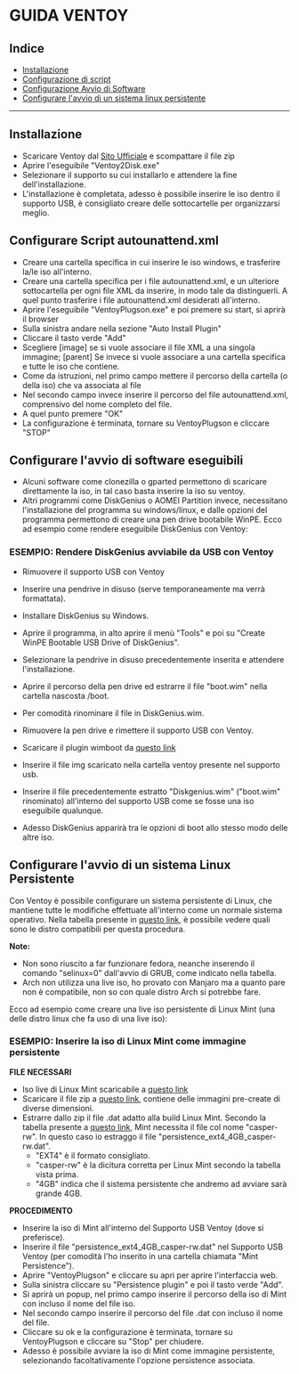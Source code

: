 # GUIDA VENTOY

## Indice

- [Installazione](#installazione)
- [Configurazione di script](#configurare-script-autounattendxml)
- [Configurazione Avvio di Software](#configurare-lavvio-di-software-eseguibili)
- [Configurare l'avvio di un sistema linux persistente](#configurare-lavvio-di-un-sistema-linux-persistente)

---

## Installazione

- Scaricare Ventoy dal [Sito Ufficiale](https://www.ventoy.net/en/download.html) e scompattare il file zip
- Aprire l'eseguibile "Ventoy2Disk.exe"
- Selezionare il supporto su cui installarlo e attendere la fine dell'installazione.
- L'installazione è completata, adesso è possibile inserire le iso dentro il supporto USB, è consigliato creare delle sottocartelle per organizzarsi meglio.

## Configurare Script autounattend.xml

- Creare una cartella specifica in cui inserire le iso windows, e trasferire la/le iso all'interno.
- Creare una cartella specifica per i file autounattend.xml, e un ulteriore sottocartella per ogni file XML da inserire, in modo tale da distinguerli. A quel punto trasferire i file autounattend.xml desiderati all'interno.
- Aprire l'eseguibile "VentoyPlugson.exe" e poi premere su start, si aprirà il browser
- Sulla sinistra andare nella sezione "Auto Install Plugin"
- Cliccare il tasto verde "Add"
- Scegliere [image] se si vuole associare il file XML a una singola immagine; [parent] Se invece si vuole associare a una cartella specifica e tutte le iso che contiene.
- Come da istruzioni, nel primo campo mettere il percorso della cartella (o della iso) che va associata al file
- Nel secondo campo invece inserire il percorso del file autounattend.xml, comprensivo del nome completo del file.
- A quel punto premere "OK"
- La configurazione è terminata, tornare su VentoyPlugson e cliccare "STOP"

## Configurare l'avvio di software eseguibili 

- Alcuni software come clonezilla o gparted permettono di scaricare direttamente la iso, in tal caso basta inserire la iso su ventoy.
- Altri programmi come DiskGenius o AOMEI Partition invece, necessitano l'installazione del programma su windows/linux, e dalle opzioni del programma permettono di creare una pen drive bootabile WinPE. Ecco ad esempio come rendere eseguibile DiskGenius con Ventoy:

### ESEMPIO: Rendere DiskGenius avviabile da USB con Ventoy

- Rimuovere il supporto USB con Ventoy
- Inserire una pendrive in disuso (serve temporaneamente ma verrà formattata).
- Installare DiskGenius su Windows.
- Aprire il programma, in alto aprire il menù "Tools" e poi su "Create WinPE Bootable USB Drive of DiskGenius".
- Selezionare la pendrive in disuso precedentemente inserita e attendere l'installazione.
- Aprire il percorso della pen drive ed estrarre il file "boot.wim" nella cartella nascosta /boot.
- Per comodità rinominare il file in DiskGenius.wim.
- Rimuovere la pen drive e rimettere il supporto USB con Ventoy.

- Scaricare il plugin wimboot da [questo link](https://github.com/ventoy/wimiso/releases)
- Inserire il file img scaricato nella cartella ventoy presente nel supporto usb.
- Inserire il file precedentemente estratto "Diskgenius.wim" ("boot.wim" rinominato) all'interno del supporto USB come se fosse una iso eseguibile qualunque.
- Adesso DiskGenius apparirà tra le opzioni di boot allo stesso modo delle altre iso.

## Configurare l'avvio di un sistema Linux Persistente

Con Ventoy è possibile configurare un sistema persistente di Linux, che mantiene tutte le modifiche effettuate all'interno come un normale sistema operativo.
Nella tabella presente in [questo link](https://www.ventoy.net/en/plugin_persistence.html), è possibile vedere quali sono le distro compatibili per questa procedura. 

**Note:**
- Non sono riuscito a far funzionare fedora, neanche inserendo il comando "selinux=0" dall'avvio di GRUB, come indicato nella tabella.
- Arch non utilizza una live iso, ho provato con Manjaro ma a quanto pare non è compatibile, non so con quale distro Arch si potrebbe fare.

Ecco ad esempio come creare una live iso persistente di Linux Mint (una delle distro linux che fa uso di una live iso):

### ESEMPIO: Inserire la iso di Linux Mint come immagine persistente

**FILE NECESSARI**
- Iso live di Linux Mint scaricabile a [questo link](https://linuxmint.com/download.php)
- Scaricare il file zip a [questo link](https://github.com/ventoy/backend/releases), contiene delle immagini pre-create di diverse dimensioni.
- Estrarre dallo zip il file .dat adatto alla build Linux Mint. Secondo la tabella presente a [questo link](https://www.ventoy.net/en/plugin_persistence.html), Mint necessita il file col nome "casper-rw". In questo caso io estraggo il file "persistence_ext4_4GB_casper-rw.dat".
  - "EXT4" è il formato consigliato.
  - "casper-rw" è la dicitura corretta per Linux Mint secondo la tabella vista prima.
  - "4GB" indica che il sistema persistente che andremo ad avviare sarà grande 4GB.

**PROCEDIMENTO**
- Inserire la iso di Mint all'interno del Supporto USB Ventoy (dove si preferisce).
- Inserire il file "persistence_ext4_4GB_casper-rw.dat" nel Supporto USB Ventoy (per comodità l'ho inserito in una cartella chiamata "Mint Persistence").
- Aprire "VentoyPlugson" e cliccare su apri per aprire l'interfaccia web.
- Sulla sinistra cliccare su "Persistence plugin" e poi il tasto verde "Add".
- Si aprirà un popup, nel primo campo inserire il percorso della iso di Mint con incluso il nome del file iso.
- Nel secondo campo inserire il percorso del file .dat con incluso il nome del file.
- Cliccare su ok e la configurazione è terminata, tornare su VentoyPlugson e cliccare su "Stop" per chiudere.
- Adesso è possibile avviare la iso di Mint come immagine persistente, selezionando facoltativamente l'opzione persistence associata.

